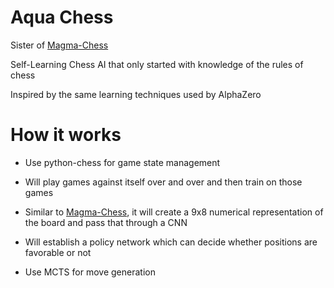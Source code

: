 # Aqua Chess

Sister of [Magma-Chess](https://github.com/jbofill10/Magma-Chess)

Self-Learning Chess AI that only started with knowledge of the rules of chess  

Inspired by the same learning techniques used by AlphaZero

# How it works

* Use python-chess for game state management

* Will play games against itself over and over and then train on those games

* Similar to [Magma-Chess](https://github.com/jbofill10/Magma-Chess), it will create a 9x8 numerical representation of the board and pass that through a CNN

* Will establish a policy network which can decide whether positions are favorable or not

* Use MCTS for move generation
